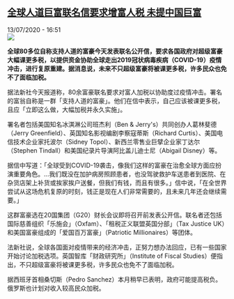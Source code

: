 <!--1594655718000-->
[全球人道巨富联名信要求增富人税 未提中国巨富](http://www.rfi.fr//cn/%E7%94%9F%E6%80%81/20200713-%E5%85%A8%E7%90%83%E4%BA%BA%E9%81%93%E5%B7%A8%E5%AF%8C%E8%81%94%E5%90%8D%E4%BF%A1%E8%A6%81%E6%B1%82%E5%A2%9E%E5%AF%8C%E4%BA%BA%E7%A8%8E-%E6%9C%AA%E6%8F%90%E4%B8%AD%E5%9B%BD%E5%B7%A8%E5%AF%8C)
------

<div>13/07/2020 - 16:51</div><img src="https://s.rfi.fr/media/display/27e2010a-11f2-11ea-8dcc-005056bf87d6/w:310/p:16x9/y.png"><p><strong>全球80多位自称支持人道的富豪今天发表联名公开信，要求各国政府对超级富豪大幅课更多税，以提供资金协助全球走出2019冠状病毒疾病（COVID-19）疫情冲击，进行复原重建。据消息说，未来不只超级富豪将被课更多税，许多民众也免不了面临加税。</strong></p><div class="t-content__body u-clearfix"><div class="m-interstitial"></div><p>据法新社今天报道称，80余富豪联名要求对富人加税以协助度过疫情冲击。署名的富翁自称是一群「支持人道的富豪」。他们在信中表示，自己应该被课更多税，且应「立即这么做，大幅加税并永久实施」。</p><p>署名者包括美国知名冰淇淋公司班杰利（Ben & Jerry's）共同创办人葛林斐德（Jerry Greenfield）、英国知名影视编剧李察寇蒂斯（Richard Curtis）、美国电信技术企业家托波尔（Sidney Topol）、新西兰零售业巨擘企业家丁达尔（Stephen Tindall）和美国纪录片导演阿比盖儿迪士尼（Abigail Disney）等。</p><p>据信中写道：「全球受到COVID-19袭击，像我们这样的富豪在治愈全球方面应扮演重要角色。…我们既没在加护病房照顾患者，也没驾驶救护车送患者到医院、在杂货店架上补货或挨家挨户送餐，但我们有钱，而且有很多。」信中说，「在全世界尝试从这场危机复原的时刻，钱正是现在人们非常需要的，且未来几年还会继续需要。」</p><p>这群富豪选在20国集团（G20）财长会议即将召开前发表公开信。联名者还包括国际慈善组织「乐施会」（Oxfam）、「租税正义联盟英国分部」（Tax Justice UK）和美国富豪组成的「爱国百万富豪」（Patriotic Millionaires）等团体。</p><p>法新社说，全球各国面对疫情带来的经济冲击，正努力想办法回应，已有一些国家开始讨论加税选项。英国智库「财政研究所」（Institute of Fiscal Studies）便指出，不只超级富豪将被课更多税，许多民众也免不了面临加税。</p><p>据西班牙首相桑切斯（Pedro Sanchez）本月稍早已表明，政府可能提高税负。俄罗斯也计划对收入较高民众加税。</p><div class="o-self-promo o-self-promo--nl o-self-promo--hidden" data-selfpromo-newsletter></div><div class="o-self-promo o-self-promo--app o-self-promo--hidden" data-selfpromo-app></div></div>

